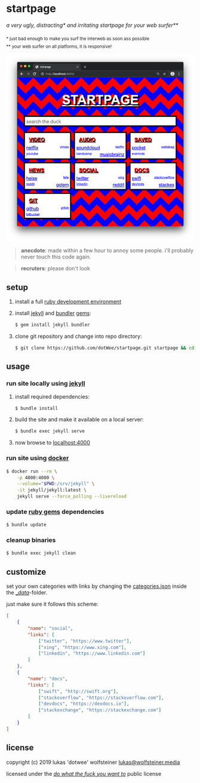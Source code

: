 # startpage

_a very ugly, distracting* and irritating startpage for your web surfer**_


<sub>* just bad enough to make you surf the interweb as soon ass possible</sub>
</br>
<sub>** your web surfer on all platforms, it is responsive!</sub>

![deadly_screenshot.png](./_art/deadly_screenshot.png)

> **anecdote**: made within a few hour to annoy some people. i'll probably never touch this code again.

> **recruters**: please don't look

## setup

1. install a full [ruby development environment](https://jekyllrb.com/docs/installation/)
2. install [jekyll](https://jekyllrb.com/) and [bundler](https://jekyllrb.com/docs/ruby-101/#bundler) [gems](https://jekyllrb.com/docs/ruby-101/#gems):

    ```bash
    $ gem install jekyll bundler
    ```

3. clone git repository and change into repo directory:

    ```bash
    $ git clone https://github.com/dotWee/startpage.git startpage && cd startpage
    ```

## usage

### run site locally using [jekyll](https://jekyllrb.com/)

1. install required dependencies:

    ```bash
    $ bundle install
    ```

2. build the site and make it available on a local server:

    ```bash
    $ bundle exec jekyll serve
    ```

3. now browse to [localhost:4000](http://localhost:4000)

### run site using [docker](https://www.docker.com/)

```bash
$ docker run --rm \
    -p 4000:4000 \
    --volume="$PWD:/srv/jekyll" \
    -it jekyll/jekyll:latest \
    jekyll serve --force_polling --livereload
```

### update [ruby gems](https://rubygems.org/) dependencies

```bash
$ bundle update
```

### cleanup binaries

```bash
$ bundle exec jekyll clean
```

## customize

set your own categories with links by changing the [categories.json](./_data/categories.json) inside the [__data_](./_data)-folder.

just make sure it follows this scheme:

```json
[
    {
        "name": "social",
        "links": [
            ["twitter", "https://www.twitter"],
            ["xing", "https://www.xing.com"],
            ["linkedin", "https://www.linkedin.com"]
        ]
    },
    {
        "name": "docs",
        "links": [
            ["swift", "http://swift.org"],
            ["stackoverflow", "https://stackoverflow.com"],
            ["devdocs", "https://devdocs.io"],
            ["stackexchange", "https://stackexchange.com"]
        ]
    }
]
```

## license

copyright (c) 2019 lukas 'dotwee' wolfsteiner <lukas@wolfsteiner.media>

licensed under the [_do what the fuck you want to_](/LICENSE) public license
